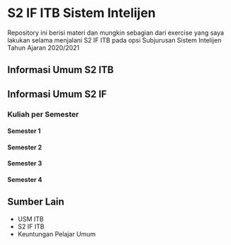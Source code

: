 # S2 IF ITB Sistem Intelijen

Repository ini berisi materi dan mungkin sebagian dari exercise yang saya lakukan selama menjalani S2 IF ITB pada opsi Subjurusan Sistem Intelijen Tahun Ajaran 2020/2021

## Informasi Umum S2 ITB

## Informasi Umum S2 IF

### Kuliah per Semester

#### Semester 1
#### Semester 2
#### Semester 3
#### Semester 4

## Sumber Lain

- USM ITB
- S2 IF ITB
- Keuntungan Pelajar Umum
